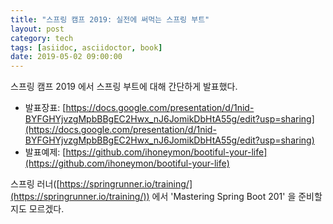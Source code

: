 ```yaml
---
title: "스프링 캠프 2019: 실전에 써먹는 스프링 부트"
layout: post
category: tech
tags: [asiidoc, asciidoctor, book]
date: 2019-05-02 09:00:00
---
```


스프링 캠프 2019 에서 스프링 부트에 대해 간단하게 발표했다.

* 발표장표: [https://docs.google.com/presentation/d/1nid-BYFGHYjvzgMpbBBgEC2Hwx_nJ6JomikDbHtA55g/edit?usp=sharing](https://docs.google.com/presentation/d/1nid-BYFGHYjvzgMpbBBgEC2Hwx_nJ6JomikDbHtA55g/edit?usp=sharing)
* 발표예제: [https://github.com/ihoneymon/bootiful-your-life](https://github.com/ihoneymon/bootiful-your-life)

스프링 러너([https://springrunner.io/training/](https://springrunner.io/training/)) 에서 'Mastering Spring Boot 201' 을 준비할지도 모르겠다.
